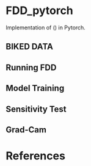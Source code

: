# FDD_pytorch
Implementation of () in Pytorch.
## BIKED DATA
## Running FDD
## Model Training
## Sensitivity Test
## Grad-Cam

# References